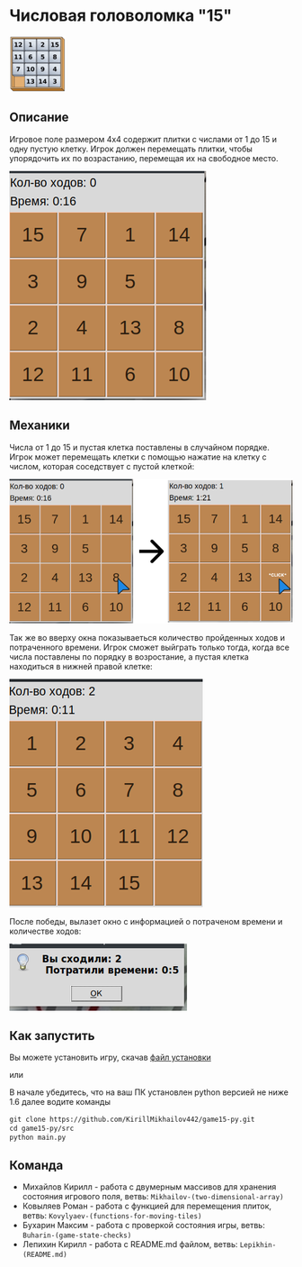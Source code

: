 # Числовая головоломка "15"

![логотип](./assets/logo.png)

## Описание

 Игровое поле размером 4x4 содержит плитки с числами от 1 до 15 и одну пустую клетку. Игрок должен перемещать плитки, чтобы упорядочить их по возрастанию, перемещая их на свободное место.

![картинка-1](./assets/game-1.png)

## Механики

Числа от 1 до 15 и пустая клетка поставлены в случайном порядке.
Игрок может перемещать клетки с помощью нажатие на клетку с числом, которая соседствует с пустой клеткой:

![картинка-2](./assets/game-2.png)

Так же во вверху окна показываеться количество пройденных ходов и потраченного времени.
Игрок сможет выйграть только тогда, когда все числа поставлены по порядку в возростание, а пустая клетка находиться в нижней правой клетке:

![картинка-3](./assets/game-3.png)

После победы, вылазет окно с информацией о потраченом времени и количестве ходов:

![картинка-4](./assets/game-4.png)

## Как запустить

Вы можете установить игру, скачав [файл установки](./dist/Setup.exe)

или

В начале убедитесь, что на ваш ПК установлен python версией не ниже 1.6
далее водите команды

```
git clone https://github.com/KirillMikhailov442/game15-py.git
cd game15-py/src
python main.py
```

## Команда

* Михайлов Кирилл - работа с двумерным массивов для хранения состояния игрового поля, ветвь: `Mikhailov-(two-dimensional-array)`
* Ковыляев Роман - работа с функцией для перемещения плиток, ветвь: `Kovylyaev-(functions-for-moving-tiles)`
* Бухарин Максим - работа с проверкой состояния игры, ветвь: `Buharin-(game-state-checks)`
* Лепихин Кирилл - работа с README.md файлом, ветвь: `Lepikhin-(README.md)`

